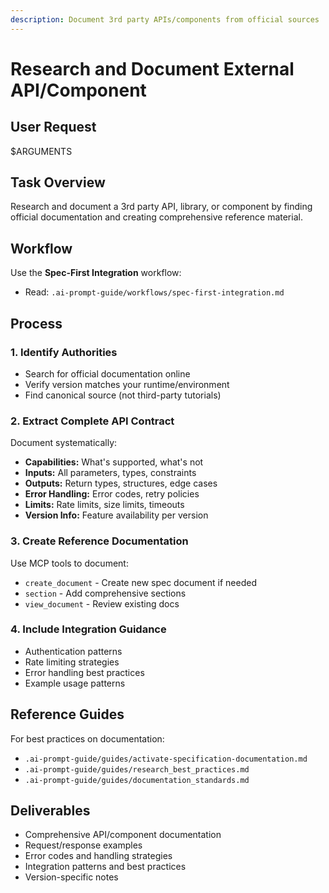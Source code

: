 ```yaml
---
description: Document 3rd party APIs/components from official sources
---
```


# Research and Document External API/Component

## User Request

$ARGUMENTS

## Task Overview

Research and document a 3rd party API, library, or component by finding official documentation and creating comprehensive reference material.

## Workflow

Use the **Spec-First Integration** workflow:
- Read: `.ai-prompt-guide/workflows/spec-first-integration.md`

## Process

### 1. Identify Authorities
- Search for official documentation online
- Verify version matches your runtime/environment
- Find canonical source (not third-party tutorials)

### 2. Extract Complete API Contract
Document systematically:
- **Capabilities:** What's supported, what's not
- **Inputs:** All parameters, types, constraints
- **Outputs:** Return types, structures, edge cases
- **Error Handling:** Error codes, retry policies
- **Limits:** Rate limits, size limits, timeouts
- **Version Info:** Feature availability per version

### 3. Create Reference Documentation

Use MCP tools to document:
- `create_document` - Create new spec document if needed
- `section` - Add comprehensive sections
- `view_document` - Review existing docs

### 4. Include Integration Guidance
- Authentication patterns
- Rate limiting strategies
- Error handling best practices
- Example usage patterns

## Reference Guides

For best practices on documentation:
- `.ai-prompt-guide/guides/activate-specification-documentation.md`
- `.ai-prompt-guide/guides/research_best_practices.md`
- `.ai-prompt-guide/guides/documentation_standards.md`

## Deliverables

- Comprehensive API/component documentation
- Request/response examples
- Error codes and handling strategies
- Integration patterns and best practices
- Version-specific notes

